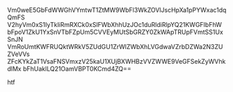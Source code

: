Vm0weE5GbFdWWGhVYmtwT1ZtMW9WbFl3WkZOVlJscHpXa1pPYWxac1dqQmFS
V2hyVm0xS1IyTkliRmRXCk0xSlFWbXhhUzJOc1duRldiRlpYQ21KWGFIbFhW
bFpoV1ZkU1YxSnVTbFZpUm5CVVEyMUtSbGRZY0ZkWApTRUpFVmtSS1UxSnJN
VmRoUmtKWFRUQktWRkV5ZUdGU1ZrWlZWbXhLVGdwaVZrbDZWa2N3ZUZVeVVs
ZFcKYkZaT1VsaFNSVmxzV25kaU1XUjBXWHBzVVZWWE9VeGFSekZyWVhkdlMx
bFhUaklLQ21OamVBPT0KCmd4ZQ==

htf